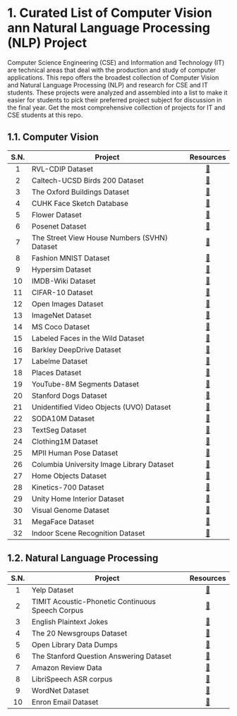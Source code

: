 # 1. Curated List of Computer Vision ann Natural Language Processing (NLP) Project

Computer Science Engineering (CSE) and Information and Technology (IT) are technical areas that deal with the production and study of computer applications. This repo offers the broadest collection of Computer Vision and Natural Language Processing (NLP) and research for CSE and IT students.  These projects were analyzed and assembled into a list to make it easier for students to pick their preferred project subject for discussion in the final year. Get the most comprehensive collection of projects for IT and CSE students at this repo. 

## 1.1. Computer Vision 

| S.N. | Project | Resources | 
| :------: | ------- | :--------: |
| 1 | RVL-CDIP Dataset | [🔗](https://www.cs.cmu.edu/~aharley/rvl-cdip/) |
| 2 | Caltech-UCSD Birds 200 Dataset | [🔗](http://www.vision.caltech.edu/visipedia/CUB-200.html) |
| 3 | The Oxford Buildings Dataset  | [🔗](https://www.robots.ox.ac.uk/~vgg/data/oxbuildings/index.html) |
| 4 | CUHK Face Sketch Database  | [🔗]( http://mmlab.ie.cuhk.edu.hk/archive/facesketch.html) |
| 5 | Flower Dataset | [🔗](https://www.robots.ox.ac.uk/~vgg/data/flowers/index.html) |
| 6 | Posenet Dataset  | [🔗](https://github.com/tensorflow/tfjs-models/tree/master/posenet) |
| 7 | The Street View House Numbers (SVHN) Dataset | [🔗](http://ufldl.stanford.edu/housenumbers/) |
| 8 | Fashion MNIST Dataset | [🔗](http://yann.lecun.com/exdb/mnist/) |
| 9 | Hypersim Dataset | [🔗](https://github.com/apple/ml-hypersim) |
| 10 | IMDB-Wiki Dataset | [🔗](https://data.vision.ee.ethz.ch/cvl/rrothe/imdb-wiki/) |
| 11 | CIFAR-10 Dataset | [🔗](http://www.cs.toronto.edu/~kriz/cifar.html) |
| 12 | Open Images Dataset | [🔗](https://storage.googleapis.com/openimages/web/index.html) |
| 13 | ImageNet Dataset | [🔗](https://image-net.org/) |
| 14 | MS Coco Dataset | [🔗](https://cocodataset.org/#home) |
| 15 | Labeled Faces in the Wild Dataset | [🔗](http://vis-www.cs.umass.edu/lfw/) |
| 16 | Barkley DeepDrive Dataset | [🔗](https://www.bdd100k.com/) |
| 17 | Labelme Dataset | [🔗](http://places.csail.mit.edu/index.html) |
| 18 | Places Dataset | [🔗](http://labelme.csail.mit.edu/Release3.0/browserTools/php/dataset.php) |
| 19 | YouTube-8M Segments Dataset | [🔗](https://research.google.com/youtube8m/download.html) |
| 20 | Stanford Dogs Dataset | [🔗](http://vision.stanford.edu/aditya86/ImageNetDogs/) |
| 21 | Unidentified Video Objects (UVO) Dataset | [🔗](https://sites.google.com/view/unidentified-video-object/home) |
| 22 | SODA10M Dataset  | [🔗](https://soda-2d.github.io/index.html) |
| 23 | TextSeg Dataset | [🔗](https://github.com/SHI-Labs/Rethinking-Text-Segmentation) |
| 24 | Clothing1M Dataset | [🔗](https://github.com/Cysu/noisy_label) |
| 25 | MPII Human Pose Dataset | [🔗](http://human-pose.mpi-inf.mpg.de/#) |
| 26 | Columbia University Image Library Dataset| [🔗](https://www1.cs.columbia.edu/CAVE/software/softlib/coil-100.php) |
| 27 | Home Objects Dataset | [🔗](https://deepmind.com/research/open-source/kinetics) |
| 28 | Kinetics-700 Dataset | [🔗](http://www.vision.caltech.edu/pmoreels/Datasets/Home_Objects_06/) |
| 29 | Unity Home Interior Dataset | [🔗](https://resources.unity.com/ai-ml/sample-home-datasets) |
| 30 | Visual Genome Dataset | [🔗](http://visualgenome.org/?ref=hackernoon.com) |
| 31 | MegaFace Dataset | [🔗](http://megaface.cs.washington.edu/dataset/download.html) |
| 32 | Indoor Scene Recognition Dataset | [🔗](http://web.mit.edu/torralba/www/indoor.html) |


## 1.2. Natural Language Processing 


| S.N. | Project | Resources | 
| :------: | ------- | :--------: |
| 1 | Yelp Dataset | [🔗](https://www.yelp.com/dataset) |
| 2 | TIMIT Acoustic-Phonetic Continuous Speech Corpus | [🔗](https://catalog.ldc.upenn.edu/LDC93S1) |
| 3 | English Plaintext Jokes  | [🔗](https://github.com/taivop/joke-dataset) |
| 4 | The 20 Newsgroups Dataset | [🔗](http://qwone.com/~jason/20Newsgroups/) |
| 5 | Open Library Data Dumps | [🔗](https://openlibrary.org/developers/dumps) |
| 6 | The Stanford Question Answering Dataset | [🔗](https://rajpurkar.github.io/SQuAD-explorer/) |
| 7 | Amazon Review Data | [🔗](https://nijianmo.github.io/amazon/index.html) |
| 8 | LibriSpeech ASR corpus | [🔗](https://www.openslr.org/12/) |
| 9 | WordNet Dataset | [🔗](https://wordnet.princeton.edu/) |
| 10 | Enron Email Dataset | [🔗](https://www.cs.cmu.edu/~enron/) |
